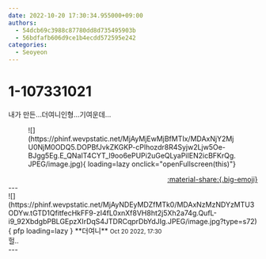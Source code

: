 ```yaml
---
date: 2022-10-20 17:30:34.955000+09:00
authors:
  - 54dcb69c3988c87780dd8d735495903b
  - 56bdfafb606d9ce1b4ecdd572595e242
categories:
  - Seoyeon
---
```


# 1-107331021

<div class="post-container" markdown="1">
<div class="content-container md-sidebar__scrollwrap" markdown="1">

내가 만든…더여니인형…기여운데…
<figure markdown="1">
![](https://phinf.wevpstatic.net/MjAyMjEwMjBfMTIx/MDAxNjY2MjU0NjM0ODQ5.DOPBfJvkZKGKP-cPlhozdr8R4Syjw2Ljw5Oe-BJgg5Eg.E_QNaIT4CYT_l9oo6ePUPi2uGeQLyaPiIEN2icBFKrQg.JPEG/image.jpg){ loading=lazy onclick="openFullscreen(this)"}
</figure>


</div>
</div>

<div style="text-align: right;" markdown="1">
<a href="https://weverse.io/fromis9/fanpost/1-107331021" style="text-align: right;">:material-share:{.big-emoji}</a>
</div>
---

<div class="comments-container md-sidebar__scrollwrap" markdown="1">
<div class="comment" markdown="1">
<div class='id-container' markdown="1">
![](https://phinf.wevpstatic.net/MjAyNDEyMDZfMTk0/MDAxNzMzNDYzMTU3ODYw.tGTD1QfitfecHkFF9-zI4fL0xnXf8VH8ht2j5Xh2a74g.QufL-i9_92XbdgbPBLGEpzXIrDqS4JTDRCqprDbYdJIg.JPEG/image.jpg?type=s72){ pfp loading=lazy }
**<span class="artist">더여니</span>** <small>Oct 20 2022, 17:30</small><br>
</div>
<div class='comment-body' markdown="1">
헐..
</div>
</div>
</div>
---
